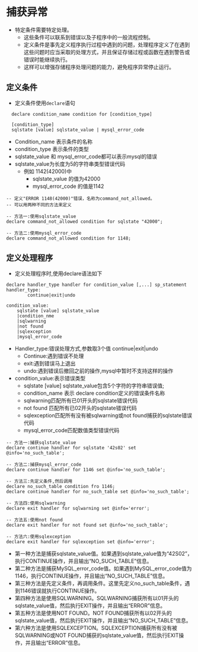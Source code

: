 # 捕获异常

- 特定条件需要特定处理。
  - 这些条件可以联系到错误以及子程序中的一般流程控制。
  - 定义条件是事先定义程序执行过程中遇到的问题，处理程序定义了在遇到这些问题时应当采取的处理方式，并且保证存储过程或函数在遇到警告或错误时能继续执行。
  - 这样可以增强存储程序处理问题的能力，避免程序异常停止运行。

## 定义条件

- 定义条件使用`declare`语句

```mysql
  declare condition_name condition for [condition_type]
  
  [condition_type]
  sqlstate [value] sqlstate_value | mysql_error_code
```

- Condition_name 表示条件的名称
- condition_type 表示条件的类型
- sqlstate_value 和 mysql_error_code都可以表示mysql的错误
- sqlstate_value为长度为5的字符串类型错误代码
  - 例如 1142(42000)中
    - sqlstate_value 的值为42000
    - mysql_error_code 的值是1142

```mysql
-- 定义"ERROR 1148(42000)"错误，名称为command_not_allowed。
-- 可以用两种不同的方法来定义

-- 方法一:使用sqlstate_value
declare command_not_allowed condition for sqlstate "42000";

-- 方法二:使用mysql_error_code
declare command_not_allowed condition for 1148;
```

## 定义处理程序

- 定义处理程序时,使用declare语法如下

```mysql
declare handler_type handler for condition_value [,...] sp_statement
handler_type:
		continue|exit|undo
		
condition_value:
	sqlstate [value] sqlstate_value
	|condition_nme
	|sqlwarning
	|not found
	|sqlexception
	|mysql_error_code
```

- Handler_type:错误处理方式,参数取3个值 continue|exit|undo
  - Continue:遇到错误不处理
  - exit:遇到错误马上退出
  - undo:遇到错误后撤回之前的操作,mysql中暂时不支持这样的操作
- condition_value:表示错误类型
  - sqlstate [value] sqlstate_value包含5个字符的字符串错误值;
  - condition_name 表示 declare condition定义的错误条件名称
  - sqlwarning匹配所有已01开头的sqlstate错误代码
  - not found 匹配所有已02开头的sqlstate错误代码
  - sqlexception匹配所有没有被sqlwarning或not found捕获的sqlstate错误代码
  - mysql_error_code匹配数值类型错误代码

```mysql
-- 方法一:捕获sqlstate_value
declare continue handler for sqlstate '42s02' set @info='no_such_table';

-- 方法二:捕获mysql_error_code
declare continue handler for 1146 set @info='no_such_table';

-- 方法三:先定义条件,然后调用
declare no_such_table condition fro 1146;
declare continue handler for no_such_table set @info='no_such_table';

-- 方法四:使用sqlwarning
declare exit handler for sqlwarning set @info='error';

-- 方法五:使用not found
declare exit handler for not found set @info='no_such_table';

-- 方法六:使用sqlexception
declare exit handler for sqlexception set @info='error';
```

- 第一种方法是捕获sqlstate_value值。如果遇到sqlstate_value值为“42S02”，执行CONTINUE操作，并且输出“NO_SUCH_TABLE”信息。
- 第二种方法是捕获MySQL_error_code值。如果遇到MySQL_error_code值为1146，执行CONTINUE操作，并且输出“NO_SUCH_TABLE”信息。
- 第三种方法是先定义条件，再调用条件。这里先定义no_such_table条件，遇到1146错误就执行CONTINUE操作。
- 第四种方法是使用SQLWARNING。SQLWARNING捕获所有以01开头的sqlstate_value值，然后执行EXIT操作，并且输出“ERROR”信息。
- 第五种方法是使用NOT FOUND。NOT FOUND捕获所有以02开头的sqlstate_value值，然后执行EXIT操作，并且输出“NO_SUCH_TABLE”信息。
- 第六种方法是使用SQLEXCEPTION。SQLEXCEPTION捕获所有没有被SQLWARNING或NOT FOUND捕获的sqlstate_value值，然后执行EXIT操作，并且输出“ERROR”信息。